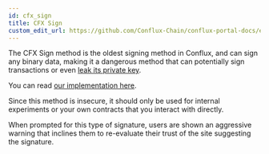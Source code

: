 ```yaml
---
id: cfx_sign
title: CFX Sign
custom_edit_url: https://github.com/Conflux-Chain/conflux-portal-docs/edit/master/docs/en/API_Reference/Signing_Data/CFX_Sign.md
---
```

The CFX Sign method is the oldest signing method in Conflux, and can sign any
binary data, making it a dangerous method that can potentially sign transactions
or even [leak its private
key](https://en.wikipedia.org/wiki/Chosen-ciphertext_attack). 

You can read [our implementation
here](https://github.com/MetaMask/eth-simple-keyring/blob/master/index.js#L61-L68). 

Since this method is insecure, it should only be used for internal experiments
or your own contracts that you interact with directly. 

When prompted for this type of signature, users are shown an aggressive warning
that inclines them to re-evaluate their trust of the site suggesting the
signature. 

<!-- You can read the [cfx_sign API documentation -->
<!-- here](https://github.com/metamask/wiki/wiki/JSON-RPC#eth_sign).  -->


